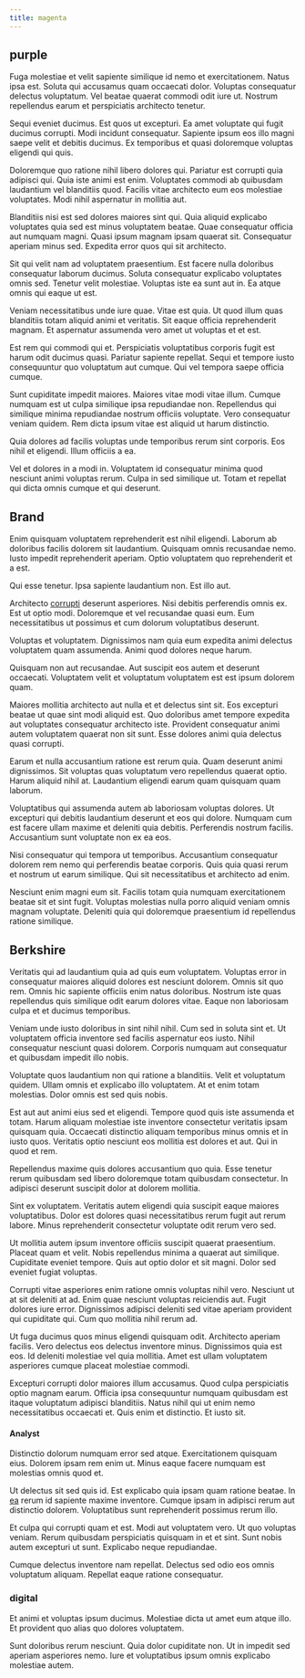 ```yaml
---
title: magenta
---
```


## purple

Fuga molestiae et velit sapiente similique id nemo et exercitationem. Natus ipsa est. Soluta qui accusamus quam occaecati dolor. Voluptas consequatur delectus voluptatum. Vel beatae quaerat commodi odit iure ut. Nostrum repellendus earum et perspiciatis architecto tenetur.

Sequi eveniet ducimus. Est quos ut excepturi. Ea amet voluptate qui fugit ducimus corrupti. Modi incidunt consequatur. Sapiente ipsum eos illo magni saepe velit et debitis ducimus. Ex temporibus et quasi doloremque voluptas eligendi qui quis.

Doloremque quo ratione nihil libero dolores qui. Pariatur est corrupti quia adipisci qui. Quia iste animi est enim. Voluptates commodi ab quibusdam laudantium vel blanditiis quod. Facilis vitae architecto eum eos molestiae voluptates. Modi nihil aspernatur in mollitia aut.

Blanditiis nisi est sed dolores maiores sint qui. Quia aliquid explicabo voluptates quia sed est minus voluptatem beatae. Quae consequatur officia aut numquam magni. Quasi ipsum magnam ipsam quaerat sit. Consequatur aperiam minus sed. Expedita error quos qui sit architecto.

Sit qui velit nam ad voluptatem praesentium. Est facere nulla doloribus consequatur laborum ducimus. Soluta consequatur explicabo voluptates omnis sed. Tenetur velit molestiae. Voluptas iste ea sunt aut in. Ea atque omnis qui eaque ut est.

Veniam necessitatibus unde iure quae. Vitae est quia. Ut quod illum quas blanditiis totam aliquid animi et veritatis. Sit eaque officia reprehenderit magnam. Et aspernatur assumenda vero amet ut voluptas et et est.

Est rem qui commodi qui et. Perspiciatis voluptatibus corporis fugit est harum odit ducimus quasi. Pariatur sapiente repellat. Sequi et tempore iusto consequuntur quo voluptatum aut cumque. Qui vel tempora saepe officia cumque.

Sunt cupiditate impedit maiores. Maiores vitae modi vitae illum. Cumque numquam est ut culpa similique ipsa repudiandae non. Repellendus qui similique minima repudiandae nostrum officiis voluptate. Vero consequatur veniam quidem. Rem dicta ipsum vitae est aliquid ut harum distinctio.

Quia dolores ad facilis voluptas unde temporibus rerum sint corporis. Eos nihil et eligendi. Illum officiis a ea.

Vel et dolores in a modi in. Voluptatem id consequatur minima quod nesciunt animi voluptas rerum. Culpa in sed similique ut. Totam et repellat qui dicta omnis cumque et qui deserunt.

## Brand

Enim quisquam voluptatem reprehenderit est nihil eligendi. Laborum ab doloribus facilis dolorem sit laudantium. Quisquam omnis recusandae nemo. Iusto impedit reprehenderit aperiam. Optio voluptatem quo reprehenderit et a est.

Qui esse tenetur. Ipsa sapiente laudantium non. Est illo aut.

Architecto [corrupti](/facere/temporibus/adipisci/dot_com_infrastructure_microchip.md) deserunt asperiores. Nisi debitis perferendis omnis ex. Est ut optio modi. Doloremque et vel recusandae quasi eum. Eum necessitatibus ut possimus et cum dolorum voluptatibus deserunt.

Voluptas et voluptatem. Dignissimos nam quia eum expedita animi delectus voluptatem quam assumenda. Animi quod dolores neque harum.

Quisquam non aut recusandae. Aut suscipit eos autem et deserunt occaecati. Voluptatem velit et voluptatum voluptatem est est ipsum dolorem quam.

Maiores mollitia architecto aut nulla et et delectus sint sit. Eos excepturi beatae ut quae sint modi aliquid est. Quo doloribus amet tempore expedita aut voluptates consequatur architecto iste. Provident consequatur animi autem voluptatem quaerat non sit sunt. Esse dolores animi quia delectus quasi corrupti.

Earum et nulla accusantium ratione est rerum quia. Quam deserunt animi dignissimos. Sit voluptas quas voluptatum vero repellendus quaerat optio. Harum aliquid nihil at. Laudantium eligendi earum quam quisquam quam laborum.

Voluptatibus qui assumenda autem ab laboriosam voluptas dolores. Ut excepturi qui debitis laudantium deserunt et eos qui dolore. Numquam cum est facere ullam maxime et deleniti quia debitis. Perferendis nostrum facilis. Accusantium sunt voluptate non ex ea eos.

Nisi consequatur qui tempora ut temporibus. Accusantium consequatur dolorem rem nemo qui perferendis beatae corporis. Quis quia quasi rerum et nostrum ut earum similique. Qui sit necessitatibus et architecto ad enim.

Nesciunt enim magni eum sit. Facilis totam quia numquam exercitationem beatae sit et sint fugit. Voluptas molestias nulla porro aliquid veniam omnis magnam voluptate. Deleniti quia qui doloremque praesentium id repellendus ratione similique.

## Berkshire

Veritatis qui ad laudantium quia ad quis eum voluptatem. Voluptas error in consequatur maiores aliquid dolores est nesciunt dolorem. Omnis sit quo rem. Omnis hic sapiente officiis enim natus doloribus. Nostrum iste quas repellendus quis similique odit earum dolores vitae. Eaque non laboriosam culpa et et ducimus temporibus.

Veniam unde iusto doloribus in sint nihil nihil. Cum sed in soluta sint et. Ut voluptatem officia inventore sed facilis aspernatur eos iusto. Nihil consequatur nesciunt quasi dolorem. Corporis numquam aut consequatur et quibusdam impedit illo nobis.

Voluptate quos laudantium non qui ratione a blanditiis. Velit et voluptatum quidem. Ullam omnis et explicabo illo voluptatem. At et enim totam molestias. Dolor omnis est sed quis nobis.

Est aut aut animi eius sed et eligendi. Tempore quod quis iste assumenda et totam. Harum aliquam molestiae iste inventore consectetur veritatis ipsam quisquam quia. Occaecati distinctio aliquam temporibus minus omnis et in iusto quos. Veritatis optio nesciunt eos mollitia est dolores et aut. Qui in quod et rem.

Repellendus maxime quis dolores accusantium quo quia. Esse tenetur rerum quibusdam sed libero doloremque totam quibusdam consectetur. In adipisci deserunt suscipit dolor at dolorem mollitia.

Sint ex voluptatem. Veritatis autem eligendi quia suscipit eaque maiores voluptatibus. Dolor est dolores quasi necessitatibus rerum fugit aut rerum labore. Minus reprehenderit consectetur voluptate odit rerum vero sed.

Ut mollitia autem ipsum inventore officiis suscipit quaerat praesentium. Placeat quam et velit. Nobis repellendus minima a quaerat aut similique. Cupiditate eveniet tempore. Quis aut optio dolor et sit magni. Dolor sed eveniet fugiat voluptas.

Corrupti vitae asperiores enim ratione omnis voluptas nihil vero. Nesciunt ut at sit deleniti at ad. Enim quae nesciunt voluptas reiciendis aut. Fugit dolores iure error. Dignissimos adipisci deleniti sed vitae aperiam provident qui cupiditate qui. Cum quo mollitia nihil rerum ad.

Ut fuga ducimus quos minus eligendi quisquam odit. Architecto aperiam facilis. Vero delectus eos delectus inventore minus. Dignissimos quia est eos. Id deleniti molestiae vel quia mollitia. Amet est ullam voluptatem asperiores cumque placeat molestiae commodi.

Excepturi corrupti dolor maiores illum accusamus. Quod culpa perspiciatis optio magnam earum. Officia ipsa consequuntur numquam quibusdam est itaque voluptatum adipisci blanditiis. Natus nihil qui ut enim nemo necessitatibus occaecati et. Quis enim et distinctio. Et iusto sit.

#### Analyst

Distinctio dolorum numquam error sed atque. Exercitationem quisquam eius. Dolorem ipsam rem enim ut. Minus eaque facere numquam est molestias omnis quod et.

Ut delectus sit sed quis id. Est explicabo quia ipsam quam ratione beatae. In [ea](/dolore/odio/dignissimos/ut/invoice_envisioneer.md) rerum id sapiente maxime inventore. Cumque ipsam in adipisci rerum aut distinctio dolorem. Voluptatibus sunt reprehenderit possimus rerum illo.

Et culpa qui corrupti quam et est. Modi aut voluptatem vero. Ut quo voluptas veniam. Rerum quibusdam perspiciatis quisquam in et et sint. Sunt nobis autem excepturi ut sunt. Explicabo neque repudiandae.

Cumque delectus inventore nam repellat. Delectus sed odio eos omnis voluptatum aliquam. Repellat eaque ratione consequatur.

### digital

Et animi et voluptas ipsum ducimus. Molestiae dicta ut amet eum atque illo. Et provident quo alias quo dolores voluptatem.

Sunt doloribus rerum nesciunt. Quia dolor cupiditate non. Ut in impedit sed aperiam asperiores nemo. Iure et voluptatibus ipsum omnis explicabo molestiae autem.
